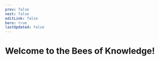 ```yaml
---
prev: false
next: false
editLink: false
hero: true
lastUpdated: false
---
```


# Welcome to the Bees of Knowledge!

<MyImageComponent image="beewithbook.jpg" alt="bee with book"/>

